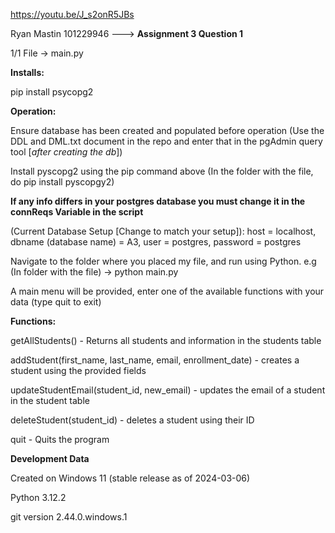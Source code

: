 https://youtu.be/J_s2onR5JBs

Ryan Mastin 101229946 ---> **Assignment 3 Question 1**

1/1 File -> main.py

**Installs:**

pip install psycopg2


**Operation:**

Ensure database has been created and populated before operation (Use the DDL and DML.txt document in the repo and enter that in the pgAdmin query tool [*after creating the db*]) 

Install pyscopg2 using the pip command above (In the folder with the file, do pip install pyscopgy2) 

******If any info differs in your postgres database you must change it in the connReqs Variable in the script******

(Current Database Setup [Change to match your setup]):
host = localhost, dbname (database name) = A3, user = postgres, password = postgres

Navigate to the folder where you placed my file, and run using Python. e.g (In folder with the file) -> python main.py

A main menu will be provided, enter one of the available functions with your data (type quit to exit)

**Functions:**

getAllStudents() - Returns all students and information in the students table

addStudent(first_name, last_name, email, enrollment_date) - creates a student using the provided fields

updateStudentEmail(student_id, new_email) - updates the email of a student in the student table

deleteStudent(student_id) - deletes a student using their ID

quit - Quits the program




**Development Data**

Created on Windows 11 (stable release as of 2024-03-06)

Python 3.12.2

git version 2.44.0.windows.1
